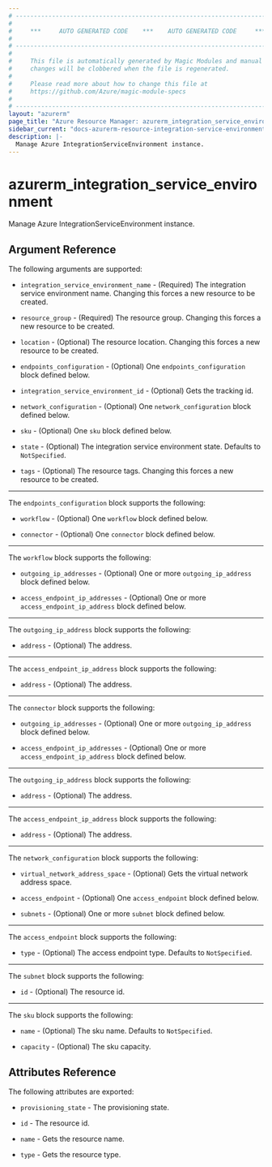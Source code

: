 ```yaml
---
# ----------------------------------------------------------------------------
#
#     ***     AUTO GENERATED CODE    ***    AUTO GENERATED CODE     ***
#
# ----------------------------------------------------------------------------
#
#     This file is automatically generated by Magic Modules and manual
#     changes will be clobbered when the file is regenerated.
#
#     Please read more about how to change this file at
#     https://github.com/Azure/magic-module-specs
#
# ----------------------------------------------------------------------------
layout: "azurerm"
page_title: "Azure Resource Manager: azurerm_integration_service_environment"
sidebar_current: "docs-azurerm-resource-integration-service-environment"
description: |-
  Manage Azure IntegrationServiceEnvironment instance.
---
```


# azurerm_integration_service_environment

Manage Azure IntegrationServiceEnvironment instance.


## Argument Reference

The following arguments are supported:

* `integration_service_environment_name` - (Required) The integration service environment name. Changing this forces a new resource to be created.

* `resource_group` - (Required) The resource group. Changing this forces a new resource to be created.

* `location` - (Optional) The resource location. Changing this forces a new resource to be created.

* `endpoints_configuration` - (Optional) One `endpoints_configuration` block defined below.

* `integration_service_environment_id` - (Optional) Gets the tracking id.

* `network_configuration` - (Optional) One `network_configuration` block defined below.

* `sku` - (Optional) One `sku` block defined below.

* `state` - (Optional) The integration service environment state. Defaults to `NotSpecified`.

* `tags` - (Optional) The resource tags. Changing this forces a new resource to be created.

---

The `endpoints_configuration` block supports the following:

* `workflow` - (Optional) One `workflow` block defined below.

* `connector` - (Optional) One `connector` block defined below.


---

The `workflow` block supports the following:

* `outgoing_ip_addresses` - (Optional) One or more `outgoing_ip_address` block defined below.

* `access_endpoint_ip_addresses` - (Optional) One or more `access_endpoint_ip_address` block defined below.


---

The `outgoing_ip_address` block supports the following:

* `address` - (Optional) The address.

---

The `access_endpoint_ip_address` block supports the following:

* `address` - (Optional) The address.

---

The `connector` block supports the following:

* `outgoing_ip_addresses` - (Optional) One or more `outgoing_ip_address` block defined below.

* `access_endpoint_ip_addresses` - (Optional) One or more `access_endpoint_ip_address` block defined below.


---

The `outgoing_ip_address` block supports the following:

* `address` - (Optional) The address.

---

The `access_endpoint_ip_address` block supports the following:

* `address` - (Optional) The address.

---

The `network_configuration` block supports the following:

* `virtual_network_address_space` - (Optional) Gets the virtual network address space.

* `access_endpoint` - (Optional) One `access_endpoint` block defined below.

* `subnets` - (Optional) One or more `subnet` block defined below.


---

The `access_endpoint` block supports the following:

* `type` - (Optional) The access endpoint type. Defaults to `NotSpecified`.

---

The `subnet` block supports the following:

* `id` - (Optional) The resource id.

---

The `sku` block supports the following:

* `name` - (Optional) The sku name. Defaults to `NotSpecified`.

* `capacity` - (Optional) The sku capacity.

## Attributes Reference

The following attributes are exported:

* `provisioning_state` - The provisioning state.

* `id` - The resource id.

* `name` - Gets the resource name.

* `type` - Gets the resource type.
